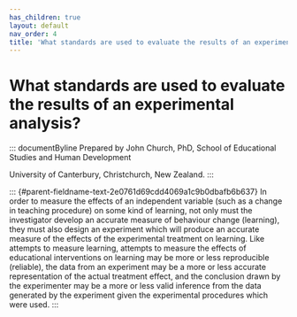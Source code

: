 ```yaml
---
has_children: true
layout: default
nav_order: 4
title: 'What standards are used to evaluate the results of an experimental analysis? '
---
```

# What standards are used to evaluate the results of an experimental analysis? 


::: documentByline
Prepared by John Church, PhD, School of Educational Studies and Human
Development

University of Canterbury, Christchurch, New Zealand.
:::

::: {#parent-fieldname-text-2e0761d69cdd4069a1c9b0dbafb6b637}
In order to measure the effects of an independent variable (such as a
change in teaching procedure) on some kind of learning, not only must
the investigator develop an accurate measure of behaviour change
(learning), they must also design an experiment which will produce an
accurate measure of the effects of the experimental treatment on
learning. Like attempts to measure learning, attempts to measure the
effects of educational interventions on learning may be more or less
reproducible (reliable), the data from an experiment may be a more or
less accurate representation of the actual treatment effect, and the
conclusion drawn by the experimenter may be a more or less valid
inference from the data generated by the experiment given the
experimental procedures which were used.
:::
